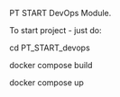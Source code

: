 PT START DevOps Module.

To start project  - just do:

cd PT_START_devops

docker compose build 

docker compose up 
